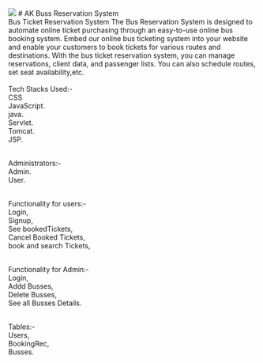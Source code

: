 <img src="https://gst-contracts.s3.amazonaws.com/uploads/bcc/cms/asset/avatar/116426/banner_banner-psd.jpg">
# AK Buss Reservation System
</br>
Bus Ticket Reservation System
The Bus Reservation System is designed to automate online ticket purchasing through an easy-to-use online bus booking system. Embed our online bus ticketing system into your website and enable your customers to book tickets for various routes and destinations. With the bus ticket reservation system, you can manage reservations, client data, and passenger lists. You can also schedule routes, set seat availability,etc.
</br>
</br>
Tech Stacks Used:-
</br>
CSS
</br>
JavaScript.
</br>
java.
</br>
Servlet.
</br>
Tomcat.
</br>
JSP.
</br>
</br>

Administrators:-
</br>
Admin.
</br>
User.
</br>
</br>

Functionality for users:-
</br>
Login,
</br>
Signup,
</br>
See bookedTickets,
</br>
Cancel Booked Tickets,
</br>
book and search Tickets,
</br>
</br>

Functionality for Admin:-
</br>
Login,
</br>
Addd Busses,
</br>
Delete Busses,
</br>
See all Busses Details.
</br>
</br>


Tables:-
</br>
Users,
</br>
BookingRec,
</br>
Busses.
</br>


